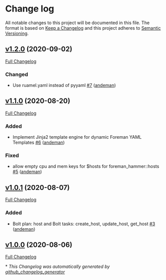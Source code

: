 # Change log

All notable changes to this project will be documented in this file. The format is based on [Keep a Changelog](http://keepachangelog.com/en/1.0.0/) and this project adheres to [Semantic Versioning](http://semver.org).

## [v1.2.0](https://github.com/andeman/puppet-foreman_hammer/tree/v1.2.0) (2020-09-02)

[Full Changelog](https://github.com/andeman/puppet-foreman_hammer/compare/v1.1.0...v1.2.0)

### Changed

- Use ruamel.yaml instead of pyyaml [\#7](https://github.com/andeman/puppet-foreman_hammer/pull/7) ([andeman](https://github.com/andeman))

## [v1.1.0](https://github.com/andeman/puppet-foreman_hammer/tree/v1.1.0) (2020-08-20)

[Full Changelog](https://github.com/andeman/puppet-foreman_hammer/compare/v1.0.1...v1.1.0)

### Added

- Implement Jinja2 template engine for dynamic Foreman YAML Templates [\#6](https://github.com/andeman/puppet-foreman_hammer/pull/6) ([andeman](https://github.com/andeman))

### Fixed

- allow empty cpu and mem keys for $hosts for foreman\_hammer::hosts [\#5](https://github.com/andeman/puppet-foreman_hammer/pull/5) ([andeman](https://github.com/andeman))

## [v1.0.1](https://github.com/andeman/puppet-foreman_hammer/tree/v1.0.1) (2020-08-07)

[Full Changelog](https://github.com/andeman/puppet-foreman_hammer/compare/v1.0.0...v1.0.1)

### Added

- Bolt plan: host and Bolt tasks: create\_host, update\_host, get\_host [\#3](https://github.com/andeman/puppet-foreman_hammer/pull/3) ([andeman](https://github.com/andeman))

## [v1.0.0](https://github.com/andeman/puppet-foreman_hammer/tree/v1.0.0) (2020-08-06)

[Full Changelog](https://github.com/andeman/puppet-foreman_hammer/compare/0197c6c7a1be5f9963c858b7791733cb39347451...v1.0.0)



\* *This Changelog was automatically generated by [github_changelog_generator](https://github.com/skywinder/Github-Changelog-Generator)*
